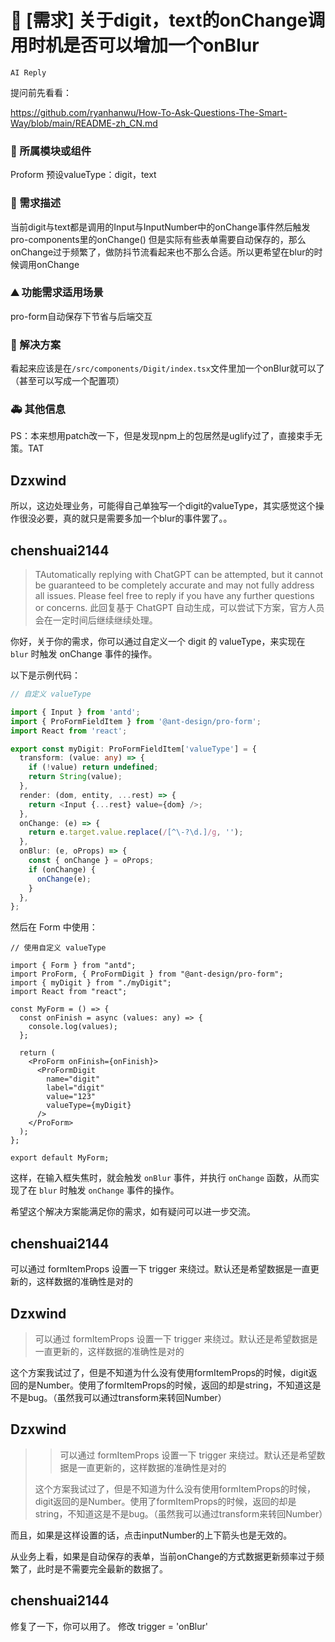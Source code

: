 # 👑 [需求] 关于digit，text的onChange调用时机是否可以增加一个onBlur

`AI Reply`

提问前先看看：

https://github.com/ryanhanwu/How-To-Ask-Questions-The-Smart-Way/blob/main/README-zh_CN.md

### 🔩 所属模块或组件

Proform 预设valueType：digit，text

<!--
如果你的功能需求率属于某个功能模块或者是组件的，请在此处标明，如对`table`组件有功能需求，则注明：率属组件：ProTable
 -->

### 🥰 需求描述

当前digit与text都是调用的Input与InputNumber中的onChange事件然后触发pro-components里的onChange()
但是实际有些表单需要自动保存的，那么onChange过于频繁了，做防抖节流看起来也不那么合适。所以更希望在blur的时候调用onChange

<!--
详细地描述需求，让大家都能理解
-->

### ⛰ 功能需求适用场景

pro-form自动保存下节省与后端交互

<!--
请简单描述一下这个新功能通常或可以应用在哪些场景下
-->

### 🧐 解决方案

看起来应该是在`/src/components/Digit/index.tsx`文件里加一个onBlur就可以了（甚至可以写成一个配置项）

<!--
如果你有解决方案，在这里清晰地阐述
-->

### 🚑 其他信息

PS：本来想用patch改一下，但是发现npm上的包居然是uglify过了，直接束手无策。TAT

<!--
如截图等其他信息可以贴在这里
-->

## Dzxwind

所以，这边处理业务，可能得自己单独写一个digit的valueType，其实感觉这个操作很没必要，真的就只是需要多加一个blur的事件罢了。。

## chenshuai2144

> TAutomatically replying with ChatGPT can be attempted, but it cannot be guaranteed to be completely accurate and may not fully address all issues. Please feel free to reply if you have any further questions or concerns.
> 此回复基于 ChatGPT 自动生成，可以尝试下方案，官方人员会在一定时间后继续继续处理。

你好，关于你的需求，你可以通过自定义一个 digit 的 valueType，来实现在 `blur` 时触发 onChange 事件的操作。

以下是示例代码：

```typescript
// 自定义 valueType

import { Input } from 'antd';
import { ProFormFieldItem } from '@ant-design/pro-form';
import React from 'react';

export const myDigit: ProFormFieldItem['valueType'] = {
  transform: (value: any) => {
    if (!value) return undefined;
    return String(value);
  },
  render: (dom, entity, ...rest) => {
    return <Input {...rest} value={dom} />;
  },
  onChange: (e) => {
    return e.target.value.replace(/[^\-?\d.]/g, '');
  },
  onBlur: (e, oProps) => {
    const { onChange } = oProps;
    if (onChange) {
      onChange(e);
    }
  },
};
```

然后在 Form 中使用：

```tsx
// 使用自定义 valueType

import { Form } from "antd";
import ProForm, { ProFormDigit } from "@ant-design/pro-form";
import { myDigit } from "./myDigit";
import React from "react";

const MyForm = () => {
  const onFinish = async (values: any) => {
    console.log(values);
  };

  return (
    <ProForm onFinish={onFinish}>
      <ProFormDigit
        name="digit"
        label="digit"
        value="123"
        valueType={myDigit}
      />
    </ProForm>
  );
};

export default MyForm;
```

这样，在输入框失焦时，就会触发 `onBlur` 事件，并执行 `onChange` 函数，从而实现了在 `blur` 时触发 `onChange` 事件的操作。

希望这个解决方案能满足你的需求，如有疑问可以进一步交流。

## chenshuai2144

可以通过 formItemProps 设置一下 trigger 来绕过。默认还是希望数据是一直更新的，这样数据的准确性是对的

## Dzxwind

> 可以通过 formItemProps 设置一下 trigger 来绕过。默认还是希望数据是一直更新的，这样数据的准确性是对的

这个方案我试过了，但是不知道为什么没有使用formItemProps的时候，digit返回的是Number。使用了formItemProps的时候，返回的却是string，不知道这是不是bug。（虽然我可以通过transform来转回Number）

## Dzxwind

> > 可以通过 formItemProps 设置一下 trigger 来绕过。默认还是希望数据是一直更新的，这样数据的准确性是对的
>
> 这个方案我试过了，但是不知道为什么没有使用formItemProps的时候，digit返回的是Number。使用了formItemProps的时候，返回的却是string，不知道这是不是bug。（虽然我可以通过transform来转回Number）

而且，如果是这样设置的话，点击inputNumber的上下箭头也是无效的。

从业务上看，如果是自动保存的表单，当前onChange的方式数据更新频率过于频繁了，此时是不需要完全最新的数据了。

## chenshuai2144

修复了一下，你可以用了。 修改 trigger = 'onBlur'
